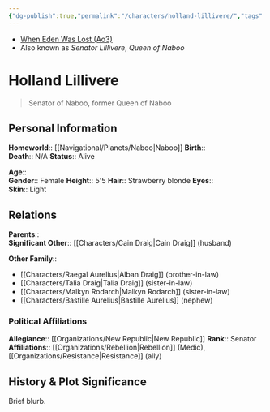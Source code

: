 ```yaml
---
{"dg-publish":true,"permalink":"/characters/holland-lillivere/","tags":["newrepublicsenate","resistance","senator","queen","forcesensitive","unfinished"]}
---
```


- [When Eden Was Lost (Ao3)](https://archiveofourown.org/works/19334440/chapters/45992584)
- Also known as *Senator Lillivere*, *Queen of Naboo*
# Holland Lillivere
>Senator of Naboo, former Queen of Naboo

## Personal Information

**Homeworld**::  [[Navigational/Planets/Naboo\|Naboo]]
**Birth**::  
**Death**::  N/A
**Status**::  Alive

**Age**::  
**Gender**:: Female 
**Height**:: 5'5
**Hair**::  Strawberry blonde 
**Eyes**::   
**Skin**::  Light 

## Relations

**Parents**::   
**Significant Other**::  [[Characters/Cain Draig\|Cain Draig]] (husband)

**Other Family**::
- [[Characters/Raegal Aurelius\|Alban Draig]] (brother-in-law)
- [[Characters/Talia Draig\|Talia Draig]] (sister-in-law)
- [[Characters/Malkyn Rodarch\|Malkyn Rodarch]] (sister-in-law)
- [[Characters/Bastille Aurelius\|Bastille Aurelius]] (nephew)

### Political Affiliations

**Allegiance**::  [[Organizations/New Republic\|New Republic]]
**Rank**::  Senator
**Affiliations**::  [[Organizations/Rebellion\|Rebellion]] (Medic), [[Organizations/Resistance\|Resistance]] (ally)

## History & Plot Significance
Brief blurb.